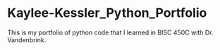 # Kaylee-Kessler_Python_Portfolio
This is my portfolio of python code that I learned in BISC 450C with Dr. Vandenbrink.
